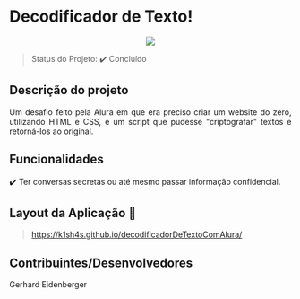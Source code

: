 <h1>Decodificador de Texto!</h1>

<p align="center">
  <img src="http://img.shields.io/static/v1?label=STATUS&message=CONCLUIDO&color=GREEN&style=for-the-badge"/>
</p>

> Status do Projeto: :heavy_check_mark: Concluído

## Descrição do projeto 

<p align="justify">
  Um desafio feito pela Alura em que era preciso criar um website do zero, utilizando HTML e CSS, e um script que pudesse "criptografar" textos e retorná-los ao original. 
</p>

## Funcionalidades

:heavy_check_mark: Ter conversas secretas ou até mesmo passar informação confidencial.  
  
## Layout da Aplicação :dash:

> https://k1sh4s.github.io/decodificadorDeTextoComAlura/

## Contribuintes/Desenvolvedores

Gerhard Eidenberger
